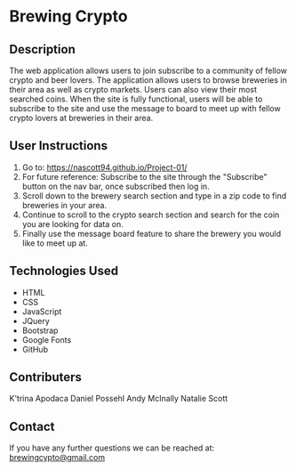 # Brewing Crypto

## Description

The web application allows users to join subscribe to a community of fellow crypto and beer lovers. The application allows users to browse breweries in their area as well as crypto markets. Users can also view their most searched coins. When the site is fully functional, users will be able to subscribe to the site and use the message to board to meet up with fellow crypto lovers at breweries in their area.

## User Instructions

1. Go to: https://nascott94.github.io/Project-01/
2. For future reference: Subscribe to the site through the "Subscribe" button on the nav bar, once subscribed then log in.
3. Scroll down to the brewery search section and type in a zip code to find breweries in your area.
4. Continue to scroll to the crypto search section and search for the coin you are looking for data on.
5. Finally use the message board feature to share the brewery you would like to meet up at.

## Technologies Used

- HTML
- CSS
- JavaScript
- JQuery
- Bootstrap
- Google Fonts
- GitHub

## Contributers

K'trina Apodaca
Daniel Possehl
Andy McInally
Natalie Scott

## Contact

If you have any further questions we can be reached at: brewingcypto@gmail.com
